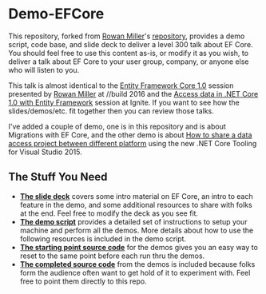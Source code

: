 Demo-EFCore
==============

This repository, forked from [Rowan Miller](https://github.com/rowanmiller)'s [repository](https://github.com/rowanmiller/Demo-EFCore), provides a demo script, code base, and slide deck to deliver a level 300 talk about EF Core. You should feel free to use this content as-is, or modify it as you wish, to deliver a talk about EF Core to your user group, company, or anyone else who will listen to you.

This talk is almost identical to the [Entity Framework Core 1.0](https://channel9.msdn.com/Events/Build/2016/B852) session presented by [Rowan Miller](https://github.com/rowanmiller) at //build 2016 and the [Access data in .NET Core 1.0 with Entity Framework](https://youtu.be/XpSZPcGDU7w) session at Ignite. If you want to see how the slides/demos/etc. fit together then you can review those talks.

I've added a couple of demo, one is in this repository and is about Migrations with EF Core, and the other demo is about [How to share a data access project between different platform](https://github.com/micdenny/EFCore) using the new .NET Core Tooling for Visual Studio 2015.

## The Stuff You Need
*  [**The slide deck**](https://github.com/micdenny/Demo-EFCore/blob/master/SlideDeck.pptx?raw=true) covers some intro material on EF Core, an intro to each feature in the demo, and some additional resources to share with folks at the end. Feel free to modify the deck as you see fit.
* [**The demo script**](https://github.com/micdenny/Demo-EFCore/blob/master/DemoScript.md) provides a detailed set of instructions to setup your machine and perform all the demos. More details about how to use the following resources is included in the demo script.
*  [**The starting point source code**](https://github.com/micdenny/Demo-EFCore/tree/master/StartingSourceCode) for the demos gives you an easy way to reset to the same point before each run thru the demos.
*  [**The completed source code**](https://github.com/micdenny/Demo-EFCore/tree/master/CompletedSourceCode) from the demos is included because folks form the audience often want to get hold of it to experiment with. Feel free to point them directly to this repo.
